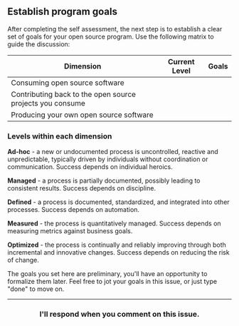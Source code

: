 ## Establish program  goals

After completing the self assessment, the next step is to establish a clear set of goals for your open source program.  Use the following matrix to guide the discussion:

| Dimension | Current Level | Goals |
| --------- | ----- | ----- |
| Consuming open source software |      |      |
| Contributing back to the open source projects you consume |      |      |
| Producing your own open source software |      |     |

### Levels within each dimension

**Ad-hoc** - a new or undocumented process is uncontrolled, reactive and unpredictable, typically driven by individuals without coordination or communication. Success depends on individual heroics.

**Managed** - a process is partially documented, possibly leading to consistent results. Success depends on discipline.

**Defined** - a process is documented, standardized, and integrated into other processes. Success depends on automation.

**Measured** - the process is quantitatively managed. Success depends on measuring metrics against business goals.

**Optimized** - the process is continually and reliably improving through both incremental and innovative changes. Success depends on reducing the risk of change.

The goals you set here are preliminary, you'll have an opportunity to formalize them later. Feel free to jot your goals in this issue, or just type "done" to move on. 

<hr>
<h3 align="center">I'll respond when you comment on this issue.</h3>
